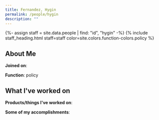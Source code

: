 ```yaml
---
title: Fernandez, Hygin
permalink: /people/hygin
description: ""
---
```


{%- assign staff = site.data.people | find: "id", "hygin" -%}
{% include staff_heading.html staff=staff color=site.colors.function-colors.policy %}

## About Me

**Joined on**: 

**Function**: policy

## What I've worked on

**Products/things I've worked on**:


**Some of my accomplishments**:

